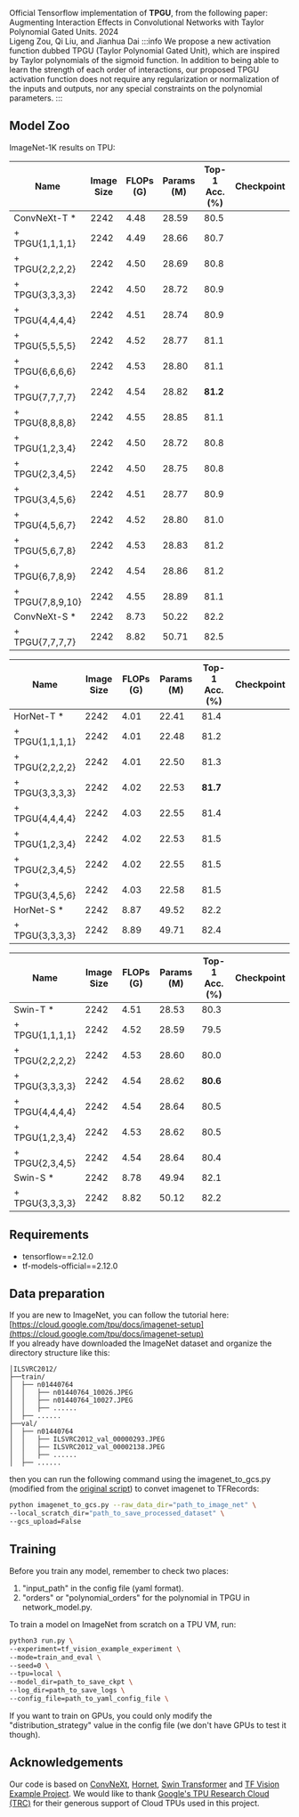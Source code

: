 Official Tensorflow implementation of **TPGU**, from the following paper:<br />Augmenting Interaction Effects in Convolutional Networks with Taylor Polynomial Gated Units. 2024<br />Ligeng Zou, Qi Liu, and Jianhua Dai
:::info
We propose a new activation function dubbed TPGU (Taylor Polynomial Gated Unit), which are inspired by Taylor polynomials of the sigmoid function. In addition to being able to learn the strength of each order of interactions, our proposed TPGU activation function does not require any regularization or normalization of the inputs and outputs, nor any special constraints on the polynomial parameters.
:::
<a name="hpJ9c"></a>
## Model Zoo
ImageNet-1K results on TPU:

| Name | Image Size | FLOPs (G) | Params (M) | Top-1 Acc. (%) | Checkpoint |
| --- | --- | --- | --- | --- | --- |
| ConvNeXt-T * | 2242 | 4.48 | 28.59 | 80.5 |  |
| + TPGU{1,1,1,1} | 2242 | 4.49 | 28.66 | 80.7 |  |
| + TPGU{2,2,2,2} | 2242 | 4.50 | 28.69 | 80.8 |  |
| + TPGU{3,3,3,3} | 2242 | 4.50 | 28.72 | 80.9 |  |
| + TPGU{4,4,4,4} | 2242 | 4.51 | 28.74 | 80.9 |  |
| + TPGU{5,5,5,5} | 2242 | 4.52 | 28.77 | 81.1 |  |
| + TPGU{6,6,6,6} | 2242 | 4.53 | 28.80 | 81.1 |  |
| + TPGU{7,7,7,7} | 2242 | 4.54 | 28.82 | **81.2** |  |
| + TPGU{8,8,8,8} | 2242 | 4.55 | 28.85 | 81.1 |  |
| + TPGU{1,2,3,4} | 2242 | 4.50 | 28.72 | 80.8 |  |
| + TPGU{2,3,4,5} | 2242 | 4.50 | 28.75 | 80.8 |  |
| + TPGU{3,4,5,6} | 2242 | 4.51 | 28.77 | 80.9 |  |
| + TPGU{4,5,6,7} | 2242 | 4.52 | 28.80 | 81.0 |  |
| + TPGU{5,6,7,8} | 2242 | 4.53 | 28.83 | 81.2 |  |
| + TPGU{6,7,8,9} | 2242 | 4.54 | 28.86 | 81.2 |  |
| + TPGU{7,8,9,10} | 2242 | 4.55 | 28.89 | 81.1 |  |
| ConvNeXt-S * | 2242 | 8.73 | 50.22 | 82.2 |  |
| + TPGU{7,7,7,7} | 2242 | 8.82 | 50.71 | 82.5 |  |

| Name | Image Size | FLOPs (G) | Params (M) | Top-1 Acc. (%) | Checkpoint |
| --- | --- | --- | --- | --- | --- |
| HorNet-T * | 2242 | 4.01 | 22.41 | 81.4 |  |
| + TPGU{1,1,1,1} | 2242 | 4.01 | 22.48 | 81.2 |  |
| + TPGU{2,2,2,2} | 2242 | 4.01 | 22.50 | 81.3 |  |
| + TPGU{3,3,3,3} | 2242 | 4.02 | 22.53 | **81.7** |  |
| + TPGU{4,4,4,4} | 2242 | 4.03 | 22.55 | 81.4 |  |
| + TPGU{1,2,3,4} | 2242 | 4.02 | 22.53 | 81.5 |  |
| + TPGU{2,3,4,5} | 2242 | 4.02 | 22.55 | 81.5 |  |
| + TPGU{3,4,5,6} | 2242 | 4.03 | 22.58 | 81.5 |  |
| HorNet-S * | 2242 | 8.87 | 49.52 | 82.2 |  |
| + TPGU{3,3,3,3} | 2242 | 8.89 | 49.71 | 82.4 |  |

| Name | Image Size | FLOPs (G) | Params (M) | Top-1 Acc. (%) | Checkpoint |
| --- | --- | --- | --- | --- | --- |
| Swin-T * | 2242 | 4.51 | 28.53 | 80.3 |  |
| + TPGU{1,1,1,1} | 2242 | 4.52 | 28.59 | 79.5 |  |
| + TPGU{2,2,2,2} | 2242 | 4.53 | 28.60 | 80.0 |  |
| + TPGU{3,3,3,3} | 2242 | 4.54 | 28.62 | **80.6** |  |
| + TPGU{4,4,4,4} | 2242 | 4.54 | 28.64 | 80.5 |  |
| + TPGU{1,2,3,4} | 2242 | 4.53 | 28.62 | 80.5 |  |
| + TPGU{2,3,4,5} | 2242 | 4.54 | 28.64 | 80.4 |  |
| Swin-S * | 2242 | 8.78 | 49.94 | 82.1 |  |
| + TPGU{3,3,3,3} | 2242 | 8.82 | 50.12 | 82.2 |  |

<a name="UKHLY"></a>
## Requirements

- tensorflow==2.12.0
- tf-models-official==2.12.0
<a name="Lw5ab"></a>
## **Data preparation**
If you are new to ImageNet, you can follow the tutorial here: [https://cloud.google.com/tpu/docs/imagenet-setup](https://cloud.google.com/tpu/docs/imagenet-setup)<br />If you already have downloaded the ImageNet dataset and organize the directory structure like this:
```
│ILSVRC2012/
├──train/
│  ├── n01440764
│  │   ├── n01440764_10026.JPEG
│  │   ├── n01440764_10027.JPEG
│  │   ├── ......
│  ├── ......
├──val/
│  ├── n01440764
│  │   ├── ILSVRC2012_val_00000293.JPEG
│  │   ├── ILSVRC2012_val_00002138.JPEG
│  │   ├── ......
│  ├── ......
```
then you can run the following command using the imagenet_to_gcs.py (modified from the [original script](https://raw.githubusercontent.com/tensorflow/tpu/master/tools/datasets/imagenet_to_gcs.py)) to convet imagenet to TFRecords:
```bash
python imagenet_to_gcs.py --raw_data_dir="path_to_image_net" \
--local_scratch_dir="path_to_save_processed_dataset" \
--gcs_upload=False
```
<a name="Or8Js"></a>
## Training
Before you train any model, remember to check two places:

1. "input_path" in the config file (yaml format).
2. "orders" or "polynomial_orders" for the polynomial in TPGU in network_model.py.

To train a model on ImageNet from scratch on a TPU VM, run:
```bash
python3 run.py \
--experiment=tf_vision_example_experiment \
--mode=train_and_eval \
--seed=0 \
--tpu=local \
--model_dir=path_to_save_ckpt \
--log_dir=path_to_save_logs \
--config_file=path_to_yaml_config_file \
```
If you want to train on GPUs, you could only modify the "distribution_strategy" value in the config file (we don't have GPUs to test it though).
<a name="JTltm"></a>
## Acknowledgements
Our code is based on [ConvNeXt](https://github.com/facebookresearch/ConvNeXt), [Hornet](https://github.com/raoyongming/HorNet), [Swin Transformer](https://github.com/rishigami/Swin-Transformer-TF) and [TF Vision Example Project](https://github.com/tensorflow/models/tree/master/official/vision/examples/starter).  We would like to thank [Google's TPU Research Cloud (TRC)](https://sites.research.google/trc) for their generous support of Cloud TPUs used in this project.
